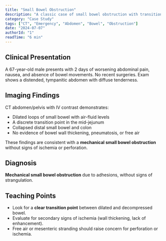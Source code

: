 ```yaml
---
title: "Small Bowel Obstruction"
description: "A classic case of small bowel obstruction with transition point on CT"
category: "Case Study"
tags: ["CT", "Emergency", "Abdomen", "Bowel", "Obstruction"]
date: "2024-07-07"
authorId: "1"
readTime: "6 min"
---
```


## Clinical Presentation

A 67-year-old male presents with 2 days of worsening abdominal pain, nausea, and absence of bowel movements. No recent surgeries. Exam shows a distended, tympanitic abdomen with diffuse tenderness.

## Imaging Findings

CT abdomen/pelvis with IV contrast demonstrates:

- Dilated loops of small bowel with air-fluid levels
- A discrete transition point in the mid-jejunum
- Collapsed distal small bowel and colon
- No evidence of bowel wall thickening, pneumatosis, or free air

These findings are consistent with a **mechanical small bowel obstruction** without signs of ischemia or perforation.

## Diagnosis

**Mechanical small bowel obstruction** due to adhesions, without signs of strangulation.

## Teaching Points

- Look for a **clear transition point** between dilated and decompressed bowel.
- Evaluate for secondary signs of ischemia (wall thickening, lack of enhancement).
- Free air or mesenteric stranding should raise concern for perforation or ischemia.
